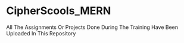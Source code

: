 # CipherScools_MERN
All The Assignments Or Projects Done During The Training Have Been Uploaded In This Repository
